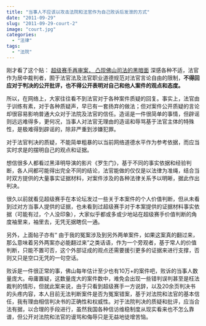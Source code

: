 ```yaml
---
title: "当事人不应该以攻击法院和法官作为自己败诉后发泄的方式"
date: "2011-09-29"
slug: "2011-09-29-court-2"
image: "court.jpg"
categories: 
  - "法律"
tags: 
  - "法院"
---
```


刚才看了这个贴： [超级赛手再审案， 凸现佛山司法的黑暗面](http://bbs.citygf.com/viewthread.php?tid=203813&extra=page%3D1 ) 深感各种不适，法官作为居中裁判者，囿于法官法及法官职业道德规范对法官言论自由的限制，**不得回应对于判决的公开批评，也不得公开表明对自己和他人案件的观点和态度。**

所以，在网络上，大家往往看不到法官对于各种案件质疑的回复。事实上，法官由于训练有素，对于各种质疑声，早已有一套扬弃的做法；但对案件公开质疑的言论却很容易影响普通大众对于法院及法官的信任。造谣是一件很简单的事情，但辟谣则远远难得多，更何况，当事人对法官无理由的造谣和辱骂基于法官主体的特殊性，是极难得到辟谣的，除非严重到涉嫌犯罪。

对于法官判决的质疑，不能简单粗暴的以当前网络道德水平作为参考依据，而应当实时求是的摆明自己的观点和证据。

想信很多人都看过黑泽明导演的影片《罗生门》，基于不同的事实依据和经验判断，各人间都可能得出完全不同的结论，法官能做的仅仅是以法律为准绳，结合当时双方提供的大量事实证据材料，对案件涉及的各种法律关系予以明晰，据此作出判决。

很久以前就看见超级赛手在本论坛发过一些关于本案件的个人价值判断，但从未看到过对方当事人提供的证据，也未看到过超级赛手对于本案提供的证据材料事实依据（可能有过，个人没印象），大家似乎都或多或少地站在超级赛手价值判断的角度袖里来，袖里去，无凭无据瞎侃一通。

另外，上面帖子亦有“ 由于我的冤案涉及到另外两单案件，如果这案真的翻过来，那么意味着另外两案亦必能翻过来”之类话语，作为一个旁观者，基于常人的价值判断，只能不置可否，这个外部证成的观点还需要援引更多的证据来进行支撑，否则又只是空口无凭的一句空话。

败诉是一件很正常的事，佛山每年估计至少也有10万+的案件吧，败诉的当事人数量庞大。毋庸置疑，这数量庞大的案件数中，难免会出现一些错判误判甚至是枉法裁判的情形，但就此案来说，由于只看到超级赛手一方说辞，以及20余页判决书的头疼内容，本人目前无法判断案件是否为冤案错案，基于对法院和法官的基本信任，我有理由相信判决书的正确性和权威性。对于法院判决的质疑和批评，应当合法有据，以合理的手段进行，虽然我国各种信访维稳制度从现实看来也不怎么靠谱，但公开对法院和法官的谩骂和侮辱只是无益地徒增苦恼。
